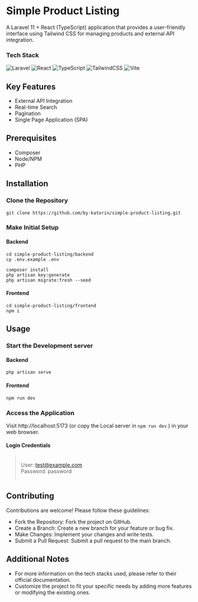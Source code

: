 # Simple Product Listing

A Laravel 11 + React (TypeScript) application that provides a user-friendly interface using Tailwind CSS for managing products and external API integration.

### Tech Stack
![Laravel](https://img.shields.io/badge/laravel-red.svg?style=for-the-badge&logo=laravel&logoColor=white) ![React](https://img.shields.io/badge/react-%230e86c2.svg?style=for-the-badge&logo=react&logoColor=white) ![TypeScript](https://img.shields.io/badge/typescript-%23c2a70e.svg?style=for-the-badge&logo=typescript&logoColor=white) ![TailwindCSS](https://img.shields.io/badge/tailwindcss-%2305ab92.svg?style=for-the-badge&logo=tailwind-css&logoColor=white) ![Vite](https://img.shields.io/badge/vite-%23532594.svg?style=for-the-badge&logo=vite&logoColor=white)

## Key Features

- External API Integration
- Real-time Search
- Pagination
- Single Page Application (SPA)

## Prerequisites

- Composer
- Node/NPM
- PHP

## Installation

### Clone the Repository
```
git clone https://github.com/by-katorin/simple-product-listing.git
```

### Make Initial Setup

#### Backend
```
cd simple-product-listing/backend
cp .env.example .env

composer install
php artisan key:generate
php artisan migrate:fresh --seed
```

#### Frontend
```
cd simple-product-listing/frontend
npm i
```

## Usage

### Start the Development server

#### Backend
```
php artisan serve
```

#### Frontend
```
npm run dev
```

### Access the Application

Visit http://localhost:5173 (or copy the Local server in `npm run dev` ) in your web browser.

#### Login Credentials

> <br>User: test@example.com <br> Password: password<br><br>

## Contributing

Contributions are welcome! Please follow these guidelines:

- Fork the Repository: Fork the project on GitHub.
- Create a Branch: Create a new branch for your feature or bug fix.
- Make Changes: Implement your changes and write tests.
- Submit a Pull Request: Submit a pull request to the main branch.

## Additional Notes

- For more information on the tech stacks used, please refer to their official documentation.
- Customize the project to fit your specific needs by adding more features or modifying the existing ones.
